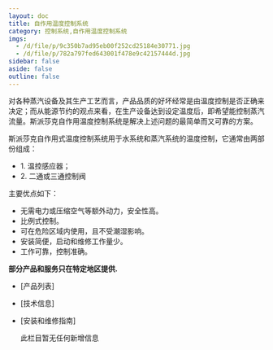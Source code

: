 ```yaml
---
layout: doc
title: 自作用温度控制系统
category: 控制系统,自作用温度控制系统
imgs:
  - /d/file/p/9c350b7ad95eb00f252cd25184e30771.jpg
  - /d/file/p/782a797fed643001f478e9c42157444d.jpg
sidebar: false
aside: false
outline: false
---
```


对各种蒸汽设备及其生产工艺而言，产品品质的好坏经常是由温度控制是否正确来决定；而从能源节约的观点来看，在生产设备达到设定温度后，即希望能控制蒸汽流量。斯派莎克自作用温度控制系统是解决上述问题的最简单而又可靠的方案。

斯派莎克自作用式温度控制系统用于水系统和蒸汽系统的温度控制，它通常由两部份组成：

- 1\. 温控感应器；
- 2\. 二通或三通控制阀

主要优点如下：

- 无需电力或压缩空气等额外动力，安全性高。
- 比例式控制。
- 可在危险区域内使用，且不受潮湿影响。
- 安装简便，启动和维修工作量少。
- 工作可靠，控制准确。

**部分产品和服务只在特定地区提供.**

- [产品列表]
- [技术信息]
- [安装和维修指南]

  此栏目暂无任何新增信息
